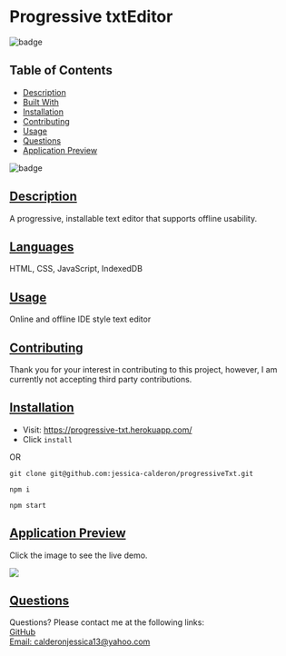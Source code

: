 
# Progressive txtEditor
![badge](https://img.shields.io/badge/Made%20with%20%E2%99%A5%20by%20-Jessica%20E.%20Calderon-blueviolet)
## Table of Contents
* [Description](#description)
* [Built With](#languages)
* [Installation](#installation)
* [Contributing](#contributing)
* [Usage](#usage)
* [Questions](#questions)
* [Application Preview](#application-preview)

![badge](https://img.shields.io/badge/license-MIT-blue)

## [Description](#table-of-contents)
A progressive, installable text editor that supports offline usability. 

## [Languages](#table-of-contents)
HTML, CSS, JavaScript, IndexedDB

## [Usage](#table-of-contents)
Online and offline IDE style text editor

## [Contributing](#table-of-contents)

Thank you for your interest in contributing to this project, however, I am currently not accepting third party contributions.

## [Installation](#table-of-contents)
* Visit: https://progressive-txt.herokuapp.com/
* Click `install`

OR 

`git clone git@github.com:jessica-calderon/progressiveTxt.git`

`npm i`

`npm start`

## [Application Preview](#table-of-contents)
Click the image to see the live demo.

<a href='https://progressive-txt.herokuapp.com/' alt='preview video link'><img src='./assets/images/JATE.gif'></a>

## [Questions](#table-of-contents)
Questions? Please contact me at the following links: <br>
[GitHub](https://github.com/jessica-calderon) <br>
[Email: calderonjessica13@yahoo.com](mailto:calderonjessica13@yahoo.com)
